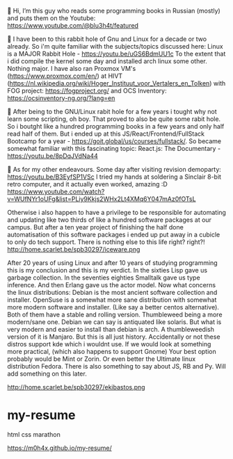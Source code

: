 
👋 Hi, I’m this guy who reads some programming books in Russian (mostly) and puts them on the Youtube: https://www.youtube.com/@blu3h4t/featured

👀 I have been to this rabbit hole of Gnu and Linux for a decade or two already. So i'm quite familiar with the subjects/topics discussed here: 
Linux is a MAJOR Rabbit Hole - https://youtu.be/uGS6BdmUU1c
To the extent that i did compile the kernel some day and installed arch linux some other. Nothing major.
I have also ran Proxmox VM's (https://www.proxmox.com/en/) at HIVT (https://nl.wikipedia.org/wiki/Hoger_Instituut_voor_Vertalers_en_Tolken)
with FOG project: https://fogproject.org/ and OCS Inventory: https://ocsinventory-ng.org/?lang=en

🌱 After being to the GNU/Linux rabit hole for a few years i tought why not learn some scripting, oh boy. That proved to also be quite some rabit hole.
So i boutght like a hundred programming books in a few years and only half read half of them. But i ended up at this JS/React/Frontend/FullStack Bootcamp for a year - https://goit.global/us/courses/fullstack/. So became somewhat familiar with this fascinating topic: 
React.js: The Documentary - https://youtu.be/8pDqJVdNa44

💞️ As for my other endeavours. Some day after visiting revision demoparty: https://youtu.be/B3EyfSP1VSc
I tried my hands at soldering a Sinclair 8-bit retro computer, and it actually even worked, amazing :D
https://www.youtube.com/watch?v=WUfNYr1oUFg&list=PLiy9Kkjs2WHx2Lt4XMq6Y047mAz0fOTsL

Otherwise i also happen to have a privilege to be responsible for automating and updating like two thirds of like a hundred software packages at our campus. But after a ten year project of finishing the half done automatisation of this software packages i ended up put away in a cubicle to only do tech support. There is nothing else to this life right? right?!
http://home.scarlet.be/spb30297/iceware.png

After 20 years of using Linux 
and after 10 years of studying programming 
this is my conclusion and this is my verdict.
In the sixties Lisp gave us garbage collection.
In the seventies eighties Smalltalk gave us type inference.
And then Erlang gave us the actor model.
Now what concerns the linux distributions:
Debian is the most ancient software collection and installer.
OpenSuse is a somewhat more sane distribution
with somewhat more modern software and installer.
(Like say a better centos alternative).
Both of them have a stable and rolling version.
Thumbleweed being a more modern/sane one.
Debian we can say is antiquated like solaris.
But what is very modern and easier
to install than debian is arch.
A thumbleweedish version of it is Manjaro.
But this is all just history.
Accidentally or not these distros
support kde which i wouldnt use.
If we would look at something more practical,
(which also happens to support Gnome)
Your best option probably would be Mint or Zorin.
Or even better the Ultimate linux distribution Fedora.
There is also something to say about JS, RB and Py.
Will add something on this later.

http://home.scarlet.be/spb30297/ekibastos.png

# my-resume
html css marathon

https://m0h4x.github.io/my-resume/
